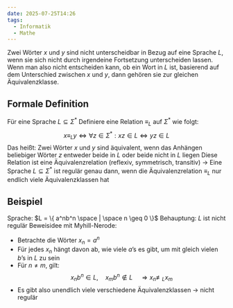 ```yaml
---
date: 2025-07-25T14:26
tags:
  - Informatik
  - Mathe
---
```

Zwei Wörter $x$ und $y$ sind nicht unterscheidbar in Bezug auf eine Sprache $L$, wenn sie sich nicht durch irgendeine Fortsetzung unterscheiden lassen. Wenn man also nicht entscheiden kann, ob ein Wort in $L$ ist, basierend auf dem Unterschied zwischen $x$ und $y$, dann gehören sie zur gleichen Äquivalenzklasse.

## Formale Definition
Für eine Sprache $L \subseteq \Sigma^*$
Definiere eine Relation $\equiv_{L}$ auf $\Sigma^*$ wie folgt:
$$x \equiv_{L} y \iff \forall z \in \Sigma^* : xz \in L \iff yz \in L$$
Das heißt: Zwei Wörter $x$ und $y$ sind äquivalent, wenn das Anhängen beliebiger Wörter $z$ entweder beide in $L$ oder beide nicht in $L$ liegen
Diese Relation ist eine Äquivalenzrelation (reflexiv, symmetrisch, transitiv)
→ Eine Sprache $L \subseteq \Sigma^*$ ist regulär genau dann, wenn die Äquivalenzrelation $\equiv_{L}$ nur endlich viele Äquivalenzklassen hat

## Beispiel
Sprache: $L = \{ a^nb^n \space | \space n \geq 0 \}$
Behauptung: $L$ ist nicht regulär
Beweisidee mit Myhill-Nerode:
- Betrachte die Wörter $x_{n}=a^n$
- Für jedes $x_n$ hängt davon ab, wie viele $a$’s es gibt, um mit gleich vielen $b$’s in $L$ zu sein
- Für $n \neq m$, gilt: $$x_{n}b^n \in L, \quad x_{m}b^n \notin L \quad \Rightarrow x_{n}\not\equiv_{L} x_{m}$$
- Es gibt also unendlich viele verschiedene Äquivalenzklassen → nicht regulär
